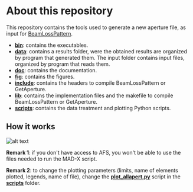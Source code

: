 # About this repository
This repository contains the tools used to generate a new aperture file, as input for [BeamLossPattern](https://lhc-collimation-project.web.cern.ch/lhc-collimation-project/BeamLossPattern.htm).

- [__bin__](https://github.com/KFubuki/allapert_generator/tree/master/bin): contains the executables.
- [__data__](https://github.com/KFubuki/allapert_generator/tree/master/data): contains a results folder, were the obtained results are organized by program that generated them. The input folder contains input files, organized by program that reads them. 
- [__doc__](https://github.com/KFubuki/allapert_generator/tree/master/doc): contains the documentation.
- [__fig__](https://github.com/KFubuki/allapert_generator/tree/master/fig): contains the figures.
- [__include__](https://github.com/KFubuki/allapert_generator/tree/master/include): contains the headers to compile BeamLossPattern or GetAperture.
- [__lib__](https://github.com/KFubuki/allapert_generator/tree/master/lib): contains the implementation files and the makefile to compile BeamLossPattern or GetAperture.
- [__scripts__](https://github.com/KFubuki/allapert_generator/tree/master/scripts): contains the data treatment and plotting Python scripts.

## How it works
![alt text](https://raw.githubusercontent.com/KFubuki/allapert_generator/master/flow.png)

__Remark 1__: if you don't have access to AFS, you won't be able to use the files needed to run the MAD-X script.

__Remark 2__: to change the plotting parameters (limits, name of elements plotted, legends, name of file), change the [__plot_allapert.py__](https://github.com/KFubuki/allapert_generator/blob/master/scripts/plot_allapert.py) script in the [__scripts__](https://github.com/KFubuki/allapert_generator/tree/master/scripts) folder.
